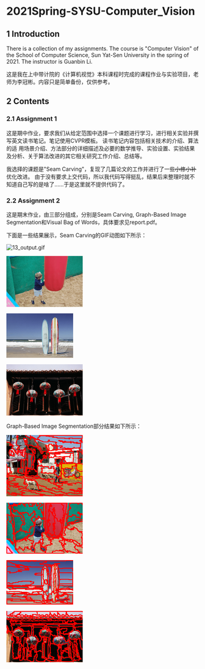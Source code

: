 # 2021Spring-SYSU-Computer_Vision

## 1 Introduction

There is a collection of my assignments. The course is "Computer Vision" of the School of Computer Science, Sun Yat-Sen University in the spring of 2021. The instructor is Guanbin Li.

这是我在上中带计院的《计算机视觉》本科课程时完成的课程作业与实验项目，老师为李冠彬。内容只是简单备份，仅供参考。

## 2 Contents

### 2.1 Assignment 1
这是期中作业，要求我们从给定范围中选择一个课题进行学习，进行相关实验并撰写英文读书笔记。笔记使用CVPR模板。
读书笔记内容包括相关技术的介绍、算法的适
用场景介绍、方法部分的详细描述及必要的数学推导、实验设置、实验结果及分析、关于算法改进的其它相关研究工作介绍、总结等。

我选择的课题是"Seam Carving"，复现了几篇论文的工作并进行了一些~~小修小补~~优化改进。
由于没有要求上交代码，所以我代码写得挺乱，结果后来整理时就不知道自己写的是啥了……于是这里就不提供代码了。

### 2.2 Assignment 2
这是期末作业，由三部分组成，分别是Seam Carving, Graph-Based Image Segmentation和Visual Bag of Words，具体要求见report.pdf。

下面是一些结果展示，Seam Carving的GIF动图如下所示：

![13_output.gif](https://github.com/cnhaox/2021Spring-SYSU-Computer_Vision/blob/master/Assignment2/results/question1/13_output.gif)

![113_output.gif](https://github.com/cnhaox/2021Spring-SYSU-Computer_Vision/blob/master/Assignment2/results/question1/113_output.gif)

![213_output.gif](https://github.com/cnhaox/2021Spring-SYSU-Computer_Vision/blob/master/Assignment2/results/question1/213_output.gif)

![313_output.gif](https://github.com/cnhaox/2021Spring-SYSU-Computer_Vision/blob/master/Assignment2/results/question1/313_output.gif)

Graph-Based Image Segmentation部分结果如下所示：

![13_segmentation.png](https://github.com/cnhaox/2021Spring-SYSU-Computer_Vision/blob/master/Assignment2/results/question2/13_segmentation.png)

![113_segmentation.png](https://github.com/cnhaox/2021Spring-SYSU-Computer_Vision/blob/master/Assignment2/results/question2/113_segmentation.png)

![213_segmentation.png](https://github.com/cnhaox/2021Spring-SYSU-Computer_Vision/blob/master/Assignment2/results/question2/213_segmentation.png)

![313_segmentation.png](https://github.com/cnhaox/2021Spring-SYSU-Computer_Vision/blob/master/Assignment2/results/question2/313_segmentation.png)
